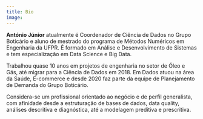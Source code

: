```yaml
---
title: Bio
image: 
---
```


**António Júnior** atualmente é Coordenador de Ciência de Dados no Grupo Boticário e aluno de mestrado do programa de Métodos Numéricos em Engenharia da UFPR. É formado em Análise e Desenvolvimento de Sistemas e tem especialização em Data Science e Big Data.

Trabalhou quase 10 anos em projetos de engenharia no setor de Óleo e Gás, até migrar para a Ciência de Dados em 2018. Em Dados atuou na área da Saúde, E-commerce e desde 2020 faz parte da equipe de Planejamento de Demanda do Grupo Boticário.

Considera-se um profissional orientado ao negócio e de perfil generalista, com afinidade desde a estruturação de bases de dados, data quality, análises descritiva e diagnóstica, até a modelagem preditiva e prescritiva.

<!-- ![Loneliness](https://via.placeholder.com/1200x800)
*Photo by [Grace Madeline](https://via.placeholder.com/1200x800) on Unsplash* -->

<!-- <div class="gallery-box">
  <div class="gallery">
    <img src="https://via.placeholder.com/800x600" alt="Project">
    <img src="https://via.placeholder.com/800x600" alt="Project">
    <img src="https://via.placeholder.com/800x600" alt="Project">
  </div>
  <em>Gallery / <a href="https://via.placeholder.com/1200x800" target="_blank">Unsplash</a></em>
</div> -->

<!-- <p><iframe src="https://www.youtube.com/embed/NpEaa2P7qZI" frameborder="0" allowfullscreen></iframe></p> -->

<!-- Shoreditch activated charcoal iceland hexagon. Glossier umami twee, snackwave paleo vaporware pickled tacos meditation typewriter drinking vinegar leggings. Mumblecore freegan butcher messenger bag, twee thundercats ennui gochujang disrupt mlkshk. Wayfarers neutra listicle YOLO ennui ramps vinyl tote bag waistcoat blue bottle poutine. Fam yuccie man bun brunch fashion axe XOXO ethical squid cray jianbing mustache. Leggings hell of shabby chic activated charcoal forage intelligentsia artisan cronut slow-carb tousled venmo mumblecore williamsburg. Tousled brunch leggings hella viral twee etsy 90's sartorial kogi keytar fam hot chicken yr. Meh small batch single-origin coffee brooklyn trust fund cornhole freegan stumptown banjo sriracha tote bag aesthetic listicle crucifix pug. Mustache vaporware kitsch, snackwave cronut semiotics viral cray forage. -->

<!-- *** -->